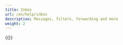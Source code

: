 ```yaml
---
title: Inbox
url: /en/help/inbox
description: Messages, filters, forwarding and more
weight: 2
---
```


{{<children description="true" depth="1">}}